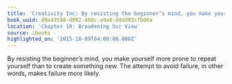 ```yaml
---
title: 'Creativity Inc: By resisting the beginner’s mind, you make yourself more pro…'
book_uuid: d8e43598-d082-40dc-a9a8-dddd83cfb06a
location: 'Chapter 10: Broadening Our View'
source: ibooks
highlighted_on: '2015-10-09T04:00:00.000Z'
---
```


By resisting the beginner’s mind, you make yourself more prone to repeat yourself than to create something new. The attempt to avoid failure, in other words, makes failure more likely.
